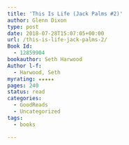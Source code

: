```yaml
---
title: 'This Is Life (Jack Palms #2)'
author: Glenn Dixon
type: post
date: 2018-07-28T15:07:05+00:00
url: /this-is-life-jack-palms-2/
Book Id:
  - 12859904
bookauthor: Seth Harwood
Author l-f:
  - Harwood, Seth
myrating: ★★★★★
pages: 240
status: read
categories:
  - GoodReads
  - Uncategorized
tags:
  - books

---
```

